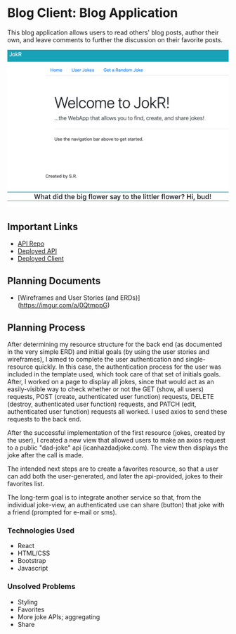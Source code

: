 # Blog Client: Blog Application

This blog application allows users to read others' blog posts, author their own, and leave comments to further the discussion on their favorite posts.

![JokR Splash Page](images/splash.png)
![Joke](images/joke.png)

## Important Links

- [API Repo](https://obscure-peak-32326.herokuapp.com/)
- [Deployed API](https://github.com/sr-hub/JokR-api/)
- [Deployed Client](https://sr-hub.github.io/JokR-front-end/#/)

## Planning Documents
- [Wireframes and User Stories (and ERDs)] (https://imgur.com/a/0QtmppG)

## Planning Process

After determining my resource structure for the back end (as documented in the very simple ERD) and initial goals (by using the user stories and wireframes), I aimed to complete the user authentication and single-resource quickly. In this case, the authentication process for the user was included in the template used, which took care of that set of initials goals. After, I worked on a page to display all jokes, since that would act as an easily-visible way to check whether or not the GET (show, all users) requests, POST (create, authenticated user function) requests, DELETE (destroy, authenticated user function) requests, and PATCH (edit, authenticated user function) requests all worked. I used axios to send these requests to the back end.

After the successful implementation of the first resource (jokes, created by the user), I created a new view that allowed users to make an axios request to a public "dad-joke" api (icanhazdadjoke.com). The view then displays the joke after the call is made.

The intended next steps are to create a favorites resource, so that a user can add both the user-generated, and later the api-provided, jokes to their favorites list.

The long-term goal is to integrate another service so that, from the individual joke-view, an authenticated use can share (button) that joke with a friend (prompted for e-mail or sms).

### Technologies Used

- React
- HTML/CSS
- Bootstrap
- Javascript


### Unsolved Problems

- Styling
- Favorites
- More joke APIs; aggregating
- Share
